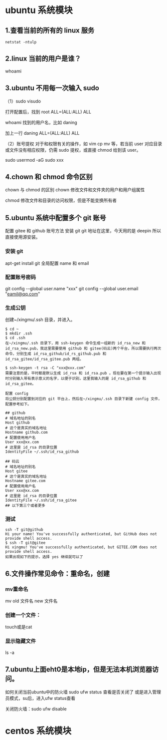 # ubuntu 系统模块

## 1.查看当前的所有的 linux 服务

```
netstat -ntulp

```

## 2.linux 当前的用户是谁？

whoami

## 3.ubuntu 不用每一次输入 sudo

（1）sudo visudo

打开配置后，找到
root ALL=(ALL:ALL) ALL

whoami 找到的用户名，比如 daning

加上一行
daning ALL=(ALL:ALL) ALL

（2）账号提权
对于和权限有关的操作，如 vim cp mv 等，若当前 user 对应目录或文件没有相应权限，仍需 sudo 提权，或直接 chmod 给到该 user。

sudo usermod -aG sudo xxx

## 4.chown 和 chmod 命令区别

chown 与 chmod 的区别
chown 修改文件和文件夹的用户和用户组属性

chmod 修改文件和目录的访问权限，但是不能变换所有者

## 5.ubuntu 系统中配置多个 git 账号

配置 gitee 和 github 账号方法
安装 git
git 地址在这里，今天用的是 deepin 所以直接使用源安装。

### 安装 git

apt-get install git
全局配置 name 和 email

### 配置账号密码

git config --global user.name "xxx"
git config --global user.email "eamil@qq.com"

### 生成公钥

创建~/xingmu/.ssh 目录，并进入。

```
$ cd ~
$ mkdir .ssh
$ cd .ssh
在~/xingmu/.ssh 目录下，用 ssh-keygen 命令生成一组新的 id_rsa_new 和 id_rsa_new.pub，我这里需要使用 github 和 gitee(码云)两个平台，所以需要执行两次命令，分别生成 id_rsa_github/id_rs_github.pub 和 id_rsa_gitee/id_rsa_gitee.pub 两组。

$ ssh-keygen -t rsa -C "xxx@xxx.com"
需要注意的是，平时都是默认生成 id_rsa 和 id_rsa.pub 。现在要在第一个提示输入出现时分别输入带有表示意义的名字，以便于识别，这里我输入的是 id_rsa_github 和 id_rsa_gitee。

配置 config
将公钥分别配置到对应的 git 平台上，然后在~/xingmu/.ssh 目录下新建 config 文件，配置参考如下。
```

```
## github
# 域名地址的别名
Host github
# 这个是真实的域名地址
Hostname github.com
# 配置使用用户名
User xxx@xx.com
# 这里是 id_rsa 的目录位置
IdentityFile ~/.ssh/id_rsa_github

## 码云
# 域名地址的别名
Host gitee
# 这个是真实的域名地址
Hostname gitee.com
# 配置使用用户名
User xxx@xx.com
# 这里是 id_rsa 的目录位置
IdentityFile ~/.ssh/id_rsa_gitee
## 以下第三个或者更多
```

### 测试

```
ssh -T git@github
Hi your name! You've successfully authenticated, but GitHub does not provide shell access.
$ ssh -T git@gitee
Hi xingmu! You've successfully authenticated, but GITEE.COM does not provide shell access.
如果出现如下的提示，选择 yes 继续就可以了
```

## 6.文件操作常见命令：重命名，创建
### mv重命名

mv old 文件名 new 文件名

### 创建一个文件：
touch或是cat


### 显示隐藏文件
ls -a



## 7.ubuntu上面eht0是本地ip，但是无法本机浏览器访问。
如何关闭当前ubuntu中的防火墙
sudo ufw status 查看是否关闭了
或是进入管理员模式，su后，进入ufw status查看

关闭防火墙：sudo ufw disable


# centos 系统模块
